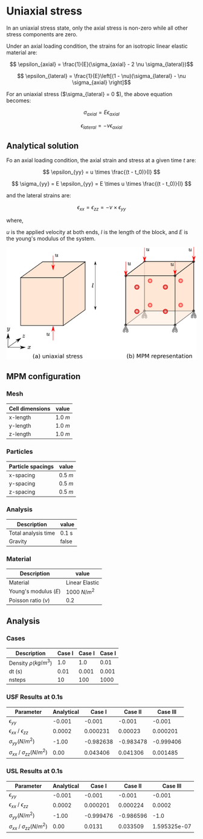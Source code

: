 # Uniaxial stress

In an uniaxial stress state, only the axial stress is non-zero while all other stress
components are zero.

Under an axial loading condition, the strains for an isotropic linear elastic material are:

$$ \epsilon_{axial} = \frac{1}{E}(\sigma_{axial} - 2 \nu \sigma_{lateral})$$

$$ \epsilon_{lateral} = \frac{1}{E}\left[(1 - \nu)(\sigma_{lateral} - \nu \sigma_{axial} \right]$$

For an uniaxial stress ($\sigma_{lateral} = 0 $), the above equation becomes:

$$ \sigma_{axial} = E \epsilon_{axial} $$

$$ \epsilon_{lateral} = - \nu \epsilon_{axial} $$

## Analytical solution

Fo an axial loading condition, the axial strain and stress at a given time $t$ are:

$$ \epsilon_{yy} = u \times \frac{(t - t_0)}{l} $$

$$ \sigma_{yy} = E \epsilon_{yy} = E \times u \times \frac{(t - t_0)}{l} $$

and the lateral strains are:

$$ \epsilon_{xx} = \epsilon_{zz} = -\nu \times \epsilon_{yy} $$

where,

$u$ is the applied velocity at both ends,
$l$ is the length of the block, and
$E$ is the young's modulus of the system.

![uniaxial stress](uniaxial-stress.png)

## MPM configuration

### Mesh

|Cell dimensions	| value		|
|-----------------------|---------------|
|x-length 		| 1.0 $m$ 	|
|y-length 		| 1.0 $m$ 	|
|z-length 		| 1.0 $m$ 	|

### Particles

|Particle spacings	| value		|
|-----------------------|---------------|
|x-spacing 		| 0.5 $m$ 	|
|y-spacing 		| 0.5 $m$ 	|
|z-spacing 		| 0.5 $m$ 	|

### Analysis

|Description		| value		|
|-----------------------|---------------|
|Total analysis time 	| 0.1 s		|
|Gravity		| false		|

### Material

|Description		| value		|
|-----------------------|---------------|
|Material	 	| Linear Elastic|
|Young's modulus ($E$)	| 1000 $N/m^2$	|
|Poisson ratio ($\nu$)	| 0.2		|

## Analysis

### Cases

|Description		 | Case I	| Case I	| Case I	|
|------------------------|--------------|---------------|---------------|
|Density $\rho$($kg/m^3$)| 1.0		| 1.0		| 0.01		|
|dt (s)			 | 0.01		| 0.001		| 0.001		|
|nsteps			 | 10		| 100		| 1000		|

### USF Results at 0.1s

| Parameter				| Analytical	| Case I	| Case II 	| Case III 	|
|---------------------------------------|---------------|---------------|---------------|---------------|
|$\epsilon_{yy}$			|-0.001		|-0.001		|-0.001		|-0.001		|
|$\epsilon_{xx}$ / $\epsilon_{zz}$	| 0.0002	| 0.000231	| 0.00023	| 0.000201 	|
|$\sigma_{yy} (N/m^2)$			|-1.00		|-0.982638	|-0.983478	|-0.999406	|
|$\sigma_{xx}$ / $\sigma_{zz} (N/m^2)$	| 0.00		| 0.043406	| 0.041306	| 0.001485	|



### USL Results at 0.1s

| Parameter				| Analytical	| Case I	| Case II 	| Case III 	|
|---------------------------------------|---------------|---------------|---------------|---------------|
|$\epsilon_{yy}$			|-0.001		|-0.001		|-0.001		|-0.001		|
|$\epsilon_{xx}$ / $\epsilon_{zz}$	| 0.0002	| 0.000201	| 0.000224	| 0.0002	|
|$\sigma_{yy} (N/m^2)$			|-1.00		|-0.999476	|-0.986596	|-1.0		|
|$\sigma_{xx}$ / $\sigma_{zz} (N/m^2)$	| 0.00		| 0.0131	| 0.033509  	| 1.595325e-07 	|

